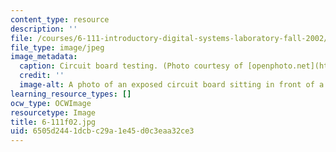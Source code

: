 ```yaml
---
content_type: resource
description: ''
file: /courses/6-111-introductory-digital-systems-laboratory-fall-2002/6505d2441dcbc29a1e45d0c3eaa32ce3_6-111f02.jpg
file_type: image/jpeg
image_metadata:
  caption: Circuit board testing. (Photo courtesy of [openphoto.net](http://www.openphoto.net/).)
  credit: ''
  image-alt: A photo of an exposed circuit board sitting in front of a monitor.
learning_resource_types: []
ocw_type: OCWImage
resourcetype: Image
title: 6-111f02.jpg
uid: 6505d244-1dcb-c29a-1e45-d0c3eaa32ce3
---
```

